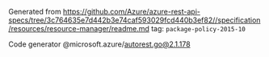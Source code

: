 Generated from https://github.com/Azure/azure-rest-api-specs/tree/3c764635e7d442b3e74caf593029fcd440b3ef82//specification/resources/resource-manager/readme.md tag: `package-policy-2015-10`

Code generator @microsoft.azure/autorest.go@2.1.178


